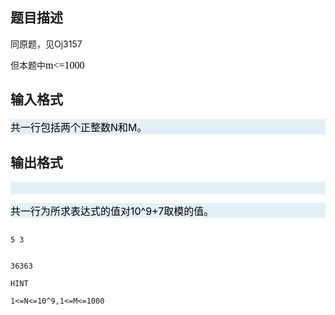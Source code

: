 ## 题目描述

<p>同原题，见Oj3157</p>
<p>但本题中<span lang="EN-US" style="font-size: 12pt; color: black; font-family: 宋体; mso-bidi-font-family: Arial; mso-ansi-language: EN-US; mso-fareast-language: ZH-CN; mso-bidi-language: AR-SA">m<=1000</span></p>

## 输入格式

<div style="background: #e4f0f8; margin: 0cm 0cm 10pt" align="left">
 <span style="font-size: medium"><span style="color: black">共一行包括两个正整数</span><span style="color: black">N</span><span style="color: black">和</span><span style="color: black">M</span><span style="color: black">。</span></span>
</div>

## 输出格式

<div style="background: #e4f0f8; margin: 0cm 0cm 10pt" align="left">
 <span style="font-size: medium"> </span>
</div>
<div style="background: #e4f0f8; margin: 0cm 0cm 10pt" align="left">
 <span style="font-size: medium"><span style="color: black">共一行为所求表达式的值对</span><span style="color: black">10^9+7</span><span style="color: black">取模的值。</span></span>
</div>

```input1
5 3
```
```output1
36363
HINT
1<=N<=10^9,1<=M<=1000
```
